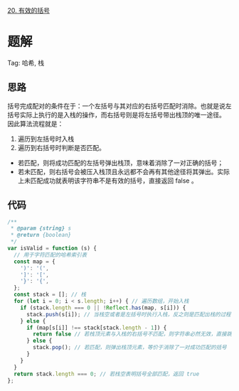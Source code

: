 [20. 有效的括号](https://leetcode-cn.com/problems/valid-parentheses/)

# 题解
Tag: 哈希, 栈

## 思路
括号完成配对的条件在于：一个左括号与其对应的右括号匹配时消除。也就是说左括号实际上执行的是入栈的操作，而右括号则是将左括号带出栈顶的唯一途径。
因此算法流程就是：
1. 遍历到左括号时入栈
2. 遍历到右括号时判断是否匹配。
* 若匹配，则将成功匹配的左括号弹出栈顶，意味着消除了一对正确的括号；
* 若未匹配，则右括号会被压入栈顶且永远都不会再有其他途径将其弹出。实际上未匹配成功就表明该字符串不是有效的括号，直接返回 false 。

## 代码
```js
/**
 * @param {string} s
 * @return {boolean}
 */
var isValid = function (s) {
  // 用于字符匹配的哈希索引表
  const map = {
    ')': '(',
    ']': '[',
    '}': '{',
  };
  const stack = []; // 栈
  for (let i = 0; i < s.length; i++) { // 遍历数组，开始入栈
    if (stack.length === 0 || !Reflect.has(map, s[i])) {
      stack.push(s[i]); // 当栈空或者是左括号时执行入栈，反之则是匹配出栈的过程
    } else {
      if (map[s[i]] !== stack[stack.length - 1]) {
        return false // 若栈顶元素与入栈的右括号不匹配，则字符串必然无效，直接跳出
      } else {
        stack.pop(); // 若匹配，则弹出栈顶元素，等价于消除了一对成功匹配的括号
      }
    }
  }
  return stack.length === 0; // 若栈空表明括号全部匹配，返回 true
};
```